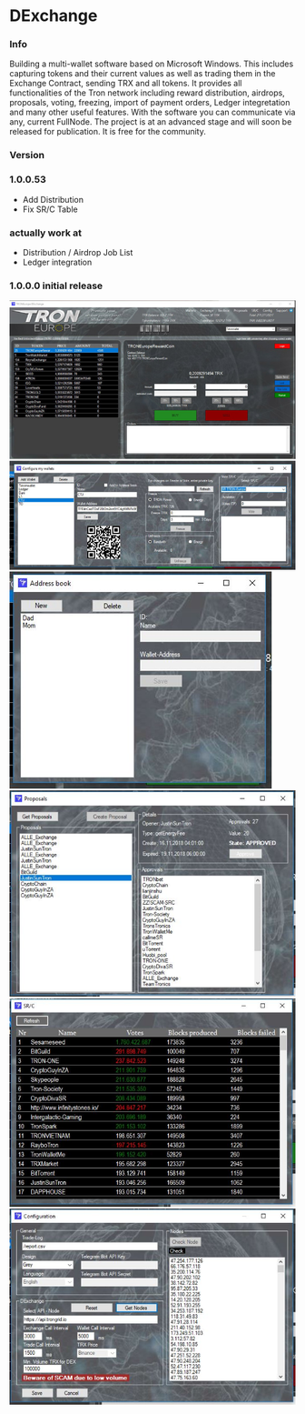 # DExchange

### Info
Building a multi-wallet software based on Microsoft Windows. This includes capturing tokens and their current 
values as well as trading them in the Exchange Contract, sending TRX and all tokens. It provides all functionalities
of the Tron network including reward distribution, airdrops, proposals, voting, freezing, import of payment orders,
Ledger integretation and many other useful features. With the software you can communicate via any, current FullNode.
The project is at an advanced stage and will soon be released for publication. It is free for the community.

### Version

### 1.0.0.53 
* Add Distribution
* Fix SR/C Table

### actually work at
* Distribution / Airdrop Job List
* Ledger integration

### 1.0.0.0 initial release

![DEX](dex1.jpg)
![DEX](dex2.jpg)
![DEX](3.JPG)
![DEX](4.JPG)
![DEX](5.JPG)
![DEX](6.JPG)

